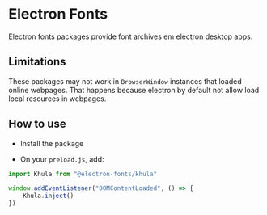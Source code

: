 # Electron Fonts

Electron fonts packages provide font archives em electron desktop apps.

## Limitations

These packages may not work in `BrowserWindow` instances that loaded online webpages. That happens because electron by default not allow load local resources in webpages.

## How to use

* Install the package

* On your `preload.js`, add:

```ts
import Khula from "@electron-fonts/khula"

window.addEventListener("DOMContentLoaded", () => {
    Khula.inject()
})
```